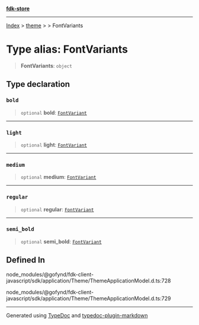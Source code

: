 [**fdk-store**](../../../README.md)
***

[Index](../../../API.md) > [theme](../../README.md) > [<internal>](../README.md) > FontVariants

# Type alias: FontVariants

> **FontVariants**: `object`

## Type declaration

### `bold`

> `optional` **bold**: [`FontVariant`](type-alias.FontVariant.md)

***

### `light`

> `optional` **light**: [`FontVariant`](type-alias.FontVariant.md)

***

### `medium`

> `optional` **medium**: [`FontVariant`](type-alias.FontVariant.md)

***

### `regular`

> `optional` **regular**: [`FontVariant`](type-alias.FontVariant.md)

***

### `semi_bold`

> `optional` **semi\_bold**: [`FontVariant`](type-alias.FontVariant.md)

## Defined In

node\_modules/@gofynd/fdk-client-javascript/sdk/application/Theme/ThemeApplicationModel.d.ts:728

node\_modules/@gofynd/fdk-client-javascript/sdk/application/Theme/ThemeApplicationModel.d.ts:729

***
Generated using [TypeDoc](https://typedoc.org/) and [typedoc-plugin-markdown](https://www.npmjs.com/package/typedoc-plugin-markdown)
